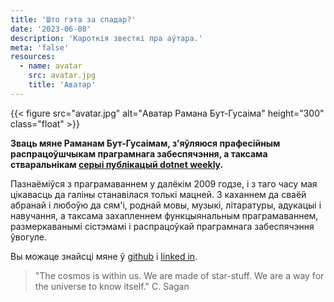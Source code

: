 ```yaml
---
title: 'Што гэта за спадар?'
date: '2023-06-08'
description: 'Кароткія звесткі пра аўтара.'
meta: 'false'
resources:
  - name: avatar
    src: avatar.jpg
    title: 'Аватар'
---
```


{{< figure src="avatar.jpg" alt="Аватар Рамана Бут-Гусаіма" height="300" class="float" >}}

**Зваць мяне Раманам Бут-Гусаімам, з'яўляюся прафесійным распрацоўшчыкам праграмнага забеспячэння, а таксама стваральнікам [серыі публікацый dotnet weekly](https://dotnetweekly.gitbook.io/weekly/).**

Пазнаёміўся з праграмаваннем у далёкім 2009 годзе, і з таго часу мая цікавасць да галіны станавілася толькі мацней. З каханнем да сваёй абранай і любоўю да сям'і, роднай мовы, музыкі, літаратуры, адукацыі і навучання, а таксама захапленнем функцыянальным праграмаваннем, размеркаванымі сістэмамі і распрацоўкай праграмнага забеспячэння ўвогуле.

Вы можаце знайсці мяне ў [github](https://github.com/RamanBut-Husaim) і [linked in](https://www.linkedin.com/in/raman-b-208093ab/).

> "The cosmos is within us. We are made of star-stuff. We are a way for the universe to know itself." C. Sagan